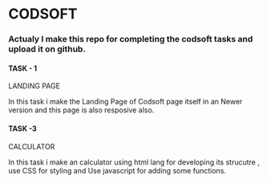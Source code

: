 # CODSOFT

### Actualy I make this repo for completing the codsoft tasks and upload it on github.

#### TASK - 1
LANDING PAGE 


In this task i make the Landing Page of Codsoft page itself in an Newer version and this page is also resposive also.



#### TASK -3
CALCULATOR

In this task i make an  calculator using html lang for developing its strucutre , use CSS for styling  and Use javascript for adding some functions.
